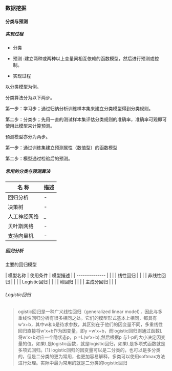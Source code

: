 ### 数据挖掘

#### 分类与预测

##### 实现过程

  * 分类

  * 预测 :建立两种或两种以上变量间相互依赖的函数模型，然后进行预测或控制。

  * 实现过程

  以分类模型为例。

  分类算法分为以下两步。

  第一步：学习步；通过归纳分析训练样本集来建立分类模型得到分类规则。

  第二步：分类步；先用一直的测试样本集评估分类规则的准确率，准确率可观即可使用此模型来计算预测。

  预测模型亦分为两步。

  第一步：通过训练集建立预测属性（数值型）的函数模型

  第二步：模型通过检验后的预测。

##### 常用的分类与预测算法


|     名 称       |    描述      |
| -------------- | ------------ |
|   回归分析      |      -       |
|   决策树        |      -       |
|   人工神经网络   |      _       |
|   贝叶斯网络    |       -       |
|   支持向量机    |       -       |


##### 回归分析

主要的回归模型

|   模型名称       |    使用条件   |    模型描述    |
| -------------- |               |               |
|   线性回归      |               |               |
|   非线性回归     |              |               |
|   Logistic回归  |              |                |
|   岭回归        |              |                |
|   主成分回归    |               |                |


###### Logistic回归

>ogistic回归是一种广义线性回归（generalized linear model），因此与多重线性回归分析有很多相同之处。它们的模型形式基本上相同，都具有 w‘x+b，其中w和b是待求参数，其区别在于他们的因变量不同，多重线性回归直接将w‘x+b作为因变量，即y =w‘x+b，而logistic回归则通过函数L将w‘x+b对应一个隐状态p，p =L(w‘x+b),然后根据p 与1-p的大小决定因变量的值。如果L是logistic函数，就是logistic回归，如果L是多项式函数就是多项式回归。[1]
logistic回归的因变量可以是二分类的，也可以是多分类的，但是二分类的更为常用，也更加容易解释，多类可以使用softmax方法进行处理。实际中最为常用的就是二分类的logistic回归



